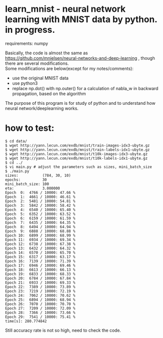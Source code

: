 learn_mnist - neural network learning with MNIST data by python. in progress.
===
requirements: numpy  
  
Basically, the code is almost the same as https://github.com/mnielsen/neural-networks-and-deep-learning , though there are several modifications.  
Some modifications are below(except for my notes/comments):  
 * use the original MNIST data  
 * use python3  
 * replace np.dot() with np.outer() for a calculation of nabla_w in backward propagation, based on the algorithm  
  
The purpose of this program is for study of python and to understand how neural network/deeplearning works.  

how to test:  
====
~~~
$ cd data/
$ wget http://yann.lecun.com/exdb/mnist/train-images-idx3-ubyte.gz
$ wget http://yann.lecun.com/exdb/mnist/train-labels-idx1-ubyte.gz
$ wget http://yann.lecun.com/exdb/mnist/t10k-images-idx3-ubyte.gz
$ wget http://yann.lecun.com/exdb/mnist/t10k-labels-idx1-ubyte.gz
$ cd ../
$ vi main.py # adjust the parameters such as sizes, mini_batch_size
$ ./main.py
sizes:           (784, 30, 10)
epochs:          30
mini_batch_size: 100
eta:             3.000000
Epoch  0:  4766 / 10000: 47.66 %
Epoch  1:  4661 / 10000: 46.61 %
Epoch  2:  5481 / 10000: 54.81 %
Epoch  3:  5842 / 10000: 58.42 %
Epoch  4:  6540 / 10000: 65.40 %
Epoch  5:  6352 / 10000: 63.52 %
Epoch  6:  6159 / 10000: 61.59 %
Epoch  7:  6435 / 10000: 64.35 %
Epoch  8:  6494 / 10000: 64.94 %
Epoch  9:  6888 / 10000: 68.88 %
Epoch 10:  6899 / 10000: 68.99 %
Epoch 11:  6934 / 10000: 69.34 %
Epoch 12:  6738 / 10000: 67.38 %
Epoch 13:  6432 / 10000: 64.32 %
Epoch 14:  6570 / 10000: 65.70 %
Epoch 15:  6317 / 10000: 63.17 %
Epoch 16:  7139 / 10000: 71.39 %
Epoch 17:  6946 / 10000: 69.46 %
Epoch 18:  6613 / 10000: 66.13 %
Epoch 19:  6833 / 10000: 68.33 %
Epoch 20:  6784 / 10000: 67.84 %
Epoch 21:  6933 / 10000: 69.33 %
Epoch 22:  7389 / 10000: 73.89 %
Epoch 23:  7219 / 10000: 72.19 %
Epoch 24:  7062 / 10000: 70.62 %
Epoch 25:  6894 / 10000: 68.94 %
Epoch 26:  7070 / 10000: 70.70 %
Epoch 27:  7209 / 10000: 72.09 %
Epoch 28:  7366 / 10000: 73.66 %
Epoch 29:  7541 / 10000: 75.41 %
time[s]: 280.774842
~~~
  
Still accuracy rate is not so high, need to check the code.
